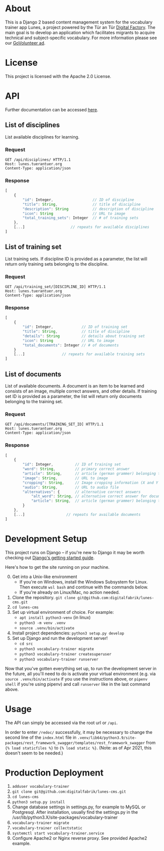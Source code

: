 # About
This is a Django 2 based content management system for the vocabulary trainer app Lunes, a project powered by the Tür an Tür [Digital Factory](https://tuerantuer.de/digitalfabrik/). The main goal is to develop an application which facilitates migrants to acquire technical and subject-specific vocabulary. For more information please see our [GoVolunteer ad](https://translate.google.com/translate?hl=en&sl=de&tl=en&u=https%3A%2F%2Fgovolunteer.com%2Fde%2Fprojects%2Fehrenamtliche-entwickler-innen-fur-vokabeltrainer). 

# License
This project is licensed with the Apache 2.0 License.

# API
Further documentation can be accessed [here](https://lunes.tuerantuer.org/redoc/).
## List of disciplines
List available disciplines for learning.
### Request
```http
GET /api/disciplines/ HTTP/1.1
Host: lunes.tuerantuer.org
Content-Type: application/json
```
### Response
```javascript
[
    {
        "id": Integer,                  // ID of discipline
        "title": String,                // title of discipline
        "description": String           // description of discipline 
        "icon": String                  // URL to image
        "total_training_sets": Integer  // # of training sets
    },
    [...]                     // repeats for available disciplines
]
```

## List of training set
List training sets. If discipline ID is provided as a parameter, the list will return only training sets belonging to the discipline.
### Request
```http
GET /api/training_set/[DISCIPLINE_ID] HTTP/1.1
Host: lunes.tuerantuer.org
Content-Type: application/json
```
### Response
```javascript
[
    {
        "id": Integer,             // ID of training set
        "title": String,           // title of discipline
        "details": String          // details about training set 
        "icon": String             // URL to image
        "total_documents": Integer // # of documents
    }
    [...]                 // repeats for available training sets
]
```
## List of documents
List of available documents. A document is an item to be learned and consists of an image, multiple correct answers, and other details. If training set ID is provided as a parameter, the list will return only documents belonging to the training set.
### Request
```http
GET /api/documents/[TRAINING_SET_ID] HTTP/1.1
Host: lunes.tuerantuer.org
Content-Type: application/json
```
### Response
```javascript
[
    {
        "id": Integer,          // ID of training set
        "word": String,         // primary correct answer
        "article": String,      // article (german grammer) belonging to the item
        "image": String,        // URL to image
        "cropping": String,     // Image cropping information (X and Y offset + width and height?)
        "audio": String,        // URL to audio file
        "alternatives": {       // alternative correct answers
            "alt_word": String, // alternative correct answer for document
            "article": String,  // article (german grammer) belonging to the item
        }
    },
    [...]                   // repeats for available documents
]
```

# Development Setup
This project runs on Django – if you're new to Django it may be worth
checking out [Django's getting started guide](https://www.djangoproject.com/start/).

Here's how to get the site running on your machine.

0. Get into a Unix-like environment
    - If you're on Windows, install the Windows Subsystem for Linux. Then execute `wsl bash` and continue with the commands below.
    - If you're already on Linux/Mac, no action needed.
1. Clone the repository. `git clone git@github.com:digitalfabrik/lunes-cms.git`
2. `cd lunes-cms`
3. Set up virtual environment of choice. For example:
    - `apt install python3-venv` (in linux)
    - `python3 -m venv .venv`
    - `source .venv/bin/activate`
4. Install project dependencies: `python3 setup.py develop`
5. Set up Django and run the development server!
    - `cd src`
    - `python3 vocabulary-trainer migrate`
    - `python3 vocabulary-trainer createsuperuser`
    - `python3 vocabulary-trainer runserver`

Now that you've gotten everything set up, to run the development server in
the future, all you'll need to do is activate your virtual environment
(e.g. via `source .venv/bin/activate` if you use the instructions above, or
`pipenv shell` if you're using pipenv) and call `runserver` like in the
last command above.

# Usage
The API can simply be accessed via the root url or `/api`.

In order to enter `/redoc/` successfully, it may be necessary to change the second line of the `index.html` file in `.venv/lib64/python3.9/site-packages/rest_framework_swagger/templates/rest_framework_swagger` from `{% load staticfiles %}` to `{% load static %}`. (Note: as of Apr 2021, this doesn't seem to be needed.)

# Production Deployment
1. `adduser vocabulary-trainer`
2. `git clone git@github.com:digitalfabrik/lunes-cms.git`
3. `cd lunes-cms`
4. `python3 setup.py install`
5. Change database settings in settings.py, for example to MySQL or Postgresql. After installation, usually find the settings.py in the /usr/lib/python3.X/site-packages/vocabulary-trainer
6. `vocabulary-trainer migrate`
7. `vocabulary-trainer collectstatic`
8. `systemctl start vocabulary-trainer.service`
9. Configure Apache2 or Nginx reverse proxy. See provided Apache2 example.
